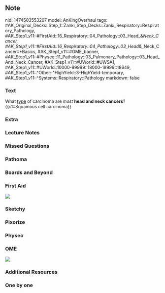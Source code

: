 ## Note
nid: 1474503553207
model: AnKingOverhaul
tags: #AK_Original_Decks::Step_1::Zanki_Step_Decks::Zanki_Respiratory::Respiratory_Pathology, #AK_Step1_v11::#FirstAid::16_Respiratory::04_Pathology::03_Head_&_Neck_Cancer, #AK_Step1_v11::#FirstAid::16_Respiratory::04_Pathology::03_Head_&_Neck_Cancer::*Basics, #AK_Step1_v11::#OME_banner, #AK_Step1_v11::#Physeo::11_Pathology::03_Pulmonary_Pathology::03_Head_And_Neck_Cancer, #AK_Step1_v11::#UWorld::#UWSA1, #AK_Step1_v11::#UWorld::10000-99999::18000-18999::18649, #AK_Step1_v11::^Other::^HighYield::3-HighYield-temporary, #AK_Step1_v11::^Systems::Respiratory::Pathology
markdown: false

### Text
<div>
  What <u>type</u> of carcinoma are <i>most</i> <b>head and neck
  cancers</b>?
</div>
<div>
  {{c1::Squamous cell carcinoma}}
</div>

### Extra


### Lecture Notes


### Missed Questions


### Pathoma


### Boards and Beyond


### First Aid
<img src="tmpSwEWdy.png">

### Sketchy


### Pixorize


### Physeo


### OME
<div class="ome-widget">
  <a href="https://onlinemeded.org?ref=anki"><img src=
  "_OME_AnkiFlashcards_General_3.png"></a>
</div>

### Additional Resources


### One by one

